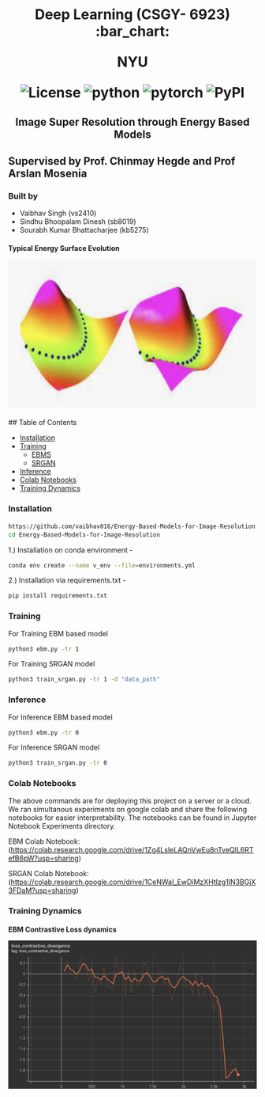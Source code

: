 <h1 align="center">
<p>Deep Learning (CSGY- 6923) :bar_chart:</p>
<p>NYU</p>

<p align="center">
<img alt="License" src="https://img.shields.io/badge/License-Apache_2.0-blue.svg">
<img alt="python" src="https://img.shields.io/badge/python-%3E%3D3.8-blue?logo=python">
<img alt="pytorch" src="https://img.shields.io/badge/PyTorch-%23EE4C2C3">
<img alt="PyPI" src="https://img.shields.io/badge/release-v1.0-brightgreen?logo=apache&logoColor=brightgreen">
</p>
</h1>

<h2 align="center">
<p>Image Super Resolution through Energy Based Models</p>
</h2>

## Supervised by Prof. Chinmay Hegde and Prof Arslan Mosenia 

### Built by 
- Vaibhav Singh (vs2410)
- Sindhu Bhoopalam Dinesh (sb8019)
- Sourabh Kumar Bhattacharjee (kb5275)


<h4 align="centre"> 
    <p align="centre" > Typical Energy Surface Evolution </p>
    <img src="https://github.com/vaibhav016/Energy-Based-Models-for-Image-Resolution/blob/main/images/ebm.png" width="750" height="300" />
</h4>
## Table of Contents

<!-- TOC -->

- [Installation](#installation)  
- [Training](#Training)  
     - [EBMS](#EBMS)
     - [SRGAN](#SRGAN)
- [Inference](#Inference)
- [Colab Notebooks](#ColabNotebooks)
- [Training Dynamics](#TrainingLogs)


<!-- /TOC -->

### Installation

```bash
https://github.com/vaibhav016/Energy-Based-Models-for-Image-Resolution.git
cd Energy-Based-Models-for-Image-Resolution
```
1.) Installation on conda environment -  
```bash
conda env create --name v_env --file=environments.yml
```
2.) Installation via requirements.txt -
```bash
pip install requirements.txt
```
### Training 
For Training EBM based model 
```bash
python3 ebm.py -tr 1 
```
For Training SRGAN model
```bash
python3 train_srgan.py -tr 1 -d "data_path" 
```


### Inference 
For Inference EBM based model 
```bash
python3 ebm.py -tr 0
```
For Inference SRGAN model
```bash
python3 train_srgan.py -tr 0  
```

### Colab Notebooks
The above commands are for deploying this project on a server or a cloud. 
We ran simultanous experiments on google colab and share the following notebooks for easier interpretability. The notebooks can be found in Jupyter Notebook Experiments directory. 

EBM Colab Notebook: (https://colab.research.google.com/drive/1Zg4LsIeLAQnVwEu8nTveQlL6RTefB6pW?usp=sharing)

SRGAN Colab Notebook: (https://colab.research.google.com/drive/1CeNWaI_EwDiMzXHtIzg1IN3BGjX3FDaM?usp=sharing)

### Training Dynamics 
<h4 align="centre"> 
    <p align="centre">EBM Contrastive Loss dynamics</p> 
    <img src="https://github.com/vaibhav016/Energy-Based-Models-for-Image-Resolution/blob/main/images/contrastive_loss.png" width="700" height="300" />
</h4>